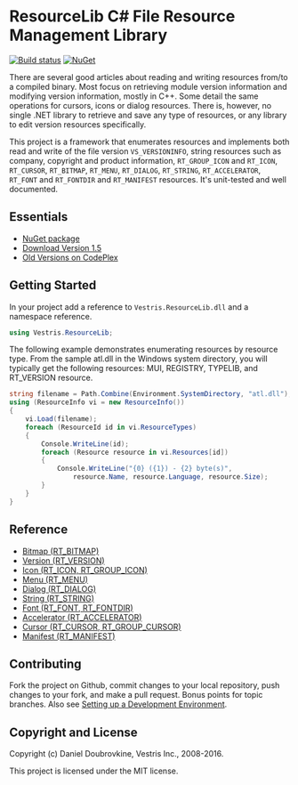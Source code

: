 ResourceLib C# File Resource Management Library
===============================================

[![Build status](https://ci.appveyor.com/api/projects/status/35kx80j687p9835d/branch/master?svg=true)](https://ci.appveyor.com/project/dblock/resourcelib/branch/master)
[![NuGet](https://img.shields.io/nuget/v/Vestris.ResourceLib.svg)](https://www.nuget.org/packages/Vestris.ResourceLib)

There are several good articles about reading and writing resources from/to a compiled binary. Most focus on retrieving module version information and modifying version information, mostly in C++. Some detail the same operations for cursors, icons or dialog resources. There is, however, no single .NET library to retrieve and save any type of resources, or any library to edit version resources specifically.

This project is a framework that enumerates resources and implements both read and write of the file version `VS_VERSIONINFO`, string resources such as company, copyright and product information, `RT_GROUP_ICON` and `RT_ICON`, `RT_CURSOR`, `RT_BITMAP`, `RT_MENU`, `RT_DIALOG`, `RT_STRING`, `RT_ACCELERATOR`, `RT_FONT` and `RT_FONTDIR` and `RT_MANIFEST` resources. It's unit-tested and well documented.

Essentials
----------

* [NuGet package](https://www.nuget.org/packages/Vestris.ResourceLib)
* [Download Version 1.5](https://github.com/dblock/resourcelib/releases/tag/v1.5)
* [Old Versions on CodePlex](http://resourcelib.codeplex.com/)

Getting Started
---------------

In your project add a reference to `Vestris.ResourceLib.dll` and a namespace reference.

``` c#
using Vestris.ResourceLib;
```

The following example demonstrates enumerating resources by resource type. From the sample atl.dll in the Windows system directory, you will typically get the following resources: MUI, REGISTRY, TYPELIB, and RT_VERSION resource.

``` c#
string filename = Path.Combine(Environment.SystemDirectory, "atl.dll");
using (ResourceInfo vi = new ResourceInfo())
{
    vi.Load(filename);
    foreach (ResourceId id in vi.ResourceTypes)
    {
        Console.WriteLine(id);
        foreach (Resource resource in vi.Resources[id])
        {
            Console.WriteLine("{0} ({1}) - {2} byte(s)",
                resource.Name, resource.Language, resource.Size);
        }
    }
}
```

Reference
---------

* [Bitmap (RT_BITMAP)](https://github.com/dblock/resourcelib/blob/master/Docs/Bitmap.md)
* [Version (RT_VERSION)](https://github.com/dblock/resourcelib/blob/master/Docs/Version.md)
* [Icon (RT_ICON, RT_GROUP_ICON)](https://github.com/dblock/resourcelib/blob/master/Docs/Icon.md)
* [Menu (RT_MENU)](https://github.com/dblock/resourcelib/blob/master/Docs/Menu.md)
* [Dialog (RT_DIALOG)](https://github.com/dblock/resourcelib/blob/master/Docs/Dialog.md)
* [String (RT_STRING)](https://github.com/dblock/resourcelib/blob/master/Docs/String.md)
* [Font (RT_FONT, RT_FONTDIR)](https://github.com/dblock/resourcelib/blob/master/Docs/Font.md)
* [Accelerator (RT_ACCELERATOR)](https://github.com/dblock/resourcelib/blob/master/Docs/Accelerator.md)
* [Cursor (RT_CURSOR, RT_GROUP_CURSOR)](https://github.com/dblock/resourcelib/blob/master/Docs/Cursor.md)
* [Manifest (RT_MANIFEST)](https://github.com/dblock/resourcelib/blob/master/Docs/Manifest.md)

Contributing
------------

Fork the project on Github, commit changes to your local repository, push changes to your fork, and make a pull request. Bonus points for topic branches. Also see [Setting up a Development Environment](https://github.com/dblock/resourcelib/blob/master/Docs/Contributing.md).

Copyright and License
---------------------

Copyright (c) Daniel Doubrovkine, Vestris Inc., 2008-2016.

This project is licensed under the MIT license.
